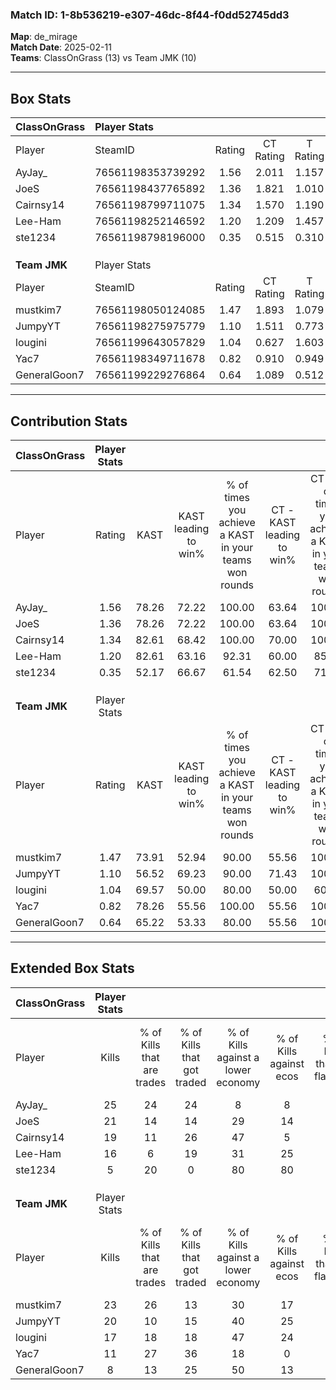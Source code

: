 ### Match ID: 1-8b536219-e307-46dc-8f44-f0dd52745dd3  
**Map**: de_mirage  
**Match Date**: 2025-02-11  
**Teams**: ClassOnGrass (13) vs Team JMK (10)  

---  

## Box Stats  

| **ClassOnGrass** | Player Stats      |        |           |          |       |       |       |         |        |      |     |
| :- | :- | :-: | :-: | :-: | :-: | :-: | :-: | :-: | :-: | :-: | :-: |
| Player           | SteamID           | Rating | CT Rating | T Rating | KAST  |  ADR  | Kills | Assists | Deaths | K/D  | HS% |
| AyJay_           | 76561198353739292 |  1.56  |   2.011   |  1.157   | 78.26 | 105.4 |  25   |    4    |   16   | 1.56 | 52  |
| JoeS             | 76561198437765892 |  1.36  |   1.821   |  1.010   | 78.26 | 79.0  |  21   |    3    |   14   | 1.50 | 52  |
| Cairnsy14        | 76561198799711075 |  1.34  |   1.570   |  1.190   | 82.61 | 94.4  |  19   |    7    |   16   | 1.19 | 47  |
| Lee-Ham          | 76561198252146592 |  1.20  |   1.209   |  1.457   | 82.61 | 90.8  |  16   |    8    |   17   | 0.94 | 68  |
| ste1234          | 76561198798196000 |  0.35  |   0.515   |  0.310   | 52.17 | 25.9  |   5   |    1    |   16   | 0.31 | 20  |
|                  |                   |        |           |          |       |       |       |         |        |      |     |
|                  |                   |        |           |          |       |       |       |         |        |      |     |
|                  |                   |        |           |          |       |       |       |         |        |      |     |
| **Team JMK**     | Player Stats      |        |           |          |       |       |       |         |        |      |     |
| Player           | SteamID           | Rating | CT Rating | T Rating | KAST  |  ADR  | Kills | Assists | Deaths | K/D  | HS% |
| mustkim7         | 76561198050124085 |  1.47  |   1.893   |  1.079   | 73.91 | 102.8 |  23   |    5    |   15   | 1.53 | 56  |
| JumpyYT          | 76561198275975779 |  1.10  |   1.511   |  0.773   | 56.52 | 84.7  |  20   |    0    |   17   | 1.18 | 70  |
| lougini          | 76561199643057829 |  1.04  |   0.627   |  1.603   | 69.57 | 82.0  |  17   |    3    |   19   | 0.89 | 64  |
| Yac7             | 76561198349711678 |  0.82  |   0.910   |  0.949   | 78.26 | 42.2  |  11   |    3    |   16   | 0.69 |  9  |
| GeneralGoon7     | 76561199229276864 |  0.64  |   1.089   |  0.512   | 65.22 | 63.1  |   8   |    9    |   19   | 0.42 | 87  |
---  

## Contribution Stats  

| **ClassOnGrass** | Player Stats |       |                      |                                                        |                           |                                                             |                          |                                                            |
| :- | :-: | :-: | :-: | :-: | :-: | :-: | :-: | :-: |
| Player           |    Rating    | KAST  | KAST leading to win% | % of times you achieve a KAST in your teams won rounds | CT - KAST leading to win% | CT - % of times you achieve a KAST in your teams won rounds | T - KAST leading to win% | T - % of times you achieve a KAST in your teams won rounds |
| AyJay_           |     1.56     | 78.26 |        72.22         |                         100.00                         |           63.64           |                           100.00                            |          85.71           |                           100.00                           |
| JoeS             |     1.36     | 78.26 |        72.22         |                         100.00                         |           63.64           |                           100.00                            |          85.71           |                           100.00                           |
| Cairnsy14        |     1.34     | 82.61 |        68.42         |                         100.00                         |           70.00           |                           100.00                            |          66.67           |                           100.00                           |
| Lee-Ham          |     1.20     | 82.61 |        63.16         |                         92.31                          |           60.00           |                            85.71                            |          66.67           |                           100.00                           |
| ste1234          |     0.35     | 52.17 |        66.67         |                         61.54                          |           62.50           |                            71.43                            |          75.00           |                           50.00                            |
|                  |              |       |                      |                                                        |                           |                                                             |                          |                                                            |
|                  |              |       |                      |                                                        |                           |                                                             |                          |                                                            |
|                  |              |       |                      |                                                        |                           |                                                             |                          |                                                            |
| **Team JMK**     | Player Stats |       |                      |                                                        |                           |                                                             |                          |                                                            |
| Player           |    Rating    | KAST  | KAST leading to win% | % of times you achieve a KAST in your teams won rounds | CT - KAST leading to win% | CT - % of times you achieve a KAST in your teams won rounds | T - KAST leading to win% | T - % of times you achieve a KAST in your teams won rounds |
| mustkim7         |     1.47     | 73.91 |        52.94         |                         90.00                          |           55.56           |                           100.00                            |          50.00           |                           80.00                            |
| JumpyYT          |     1.10     | 56.52 |        69.23         |                         90.00                          |           71.43           |                           100.00                            |          66.67           |                           80.00                            |
| lougini          |     1.04     | 69.57 |        50.00         |                         80.00                          |           50.00           |                            60.00                            |          50.00           |                           100.00                           |
| Yac7             |     0.82     | 78.26 |        55.56         |                         100.00                         |           55.56           |                           100.00                            |          55.56           |                           100.00                           |
| GeneralGoon7     |     0.64     | 65.22 |        53.33         |                         80.00                          |           55.56           |                           100.00                            |          50.00           |                           60.00                            |
---  

## Extended Box Stats  

| **ClassOnGrass** | Player Stats |                            |                            |                                    |                         |                              |                                 |        |                             |                                     |                          |                               |                            |
| :- | :-: | :-: | :-: | :-: | :-: | :-: | :-: | :-: | :-: | :-: | :-: | :-: | :-: |
| Player           |    Kills     | % of Kills that are trades | % of Kills that got traded | % of Kills against a lower economy | % of Kills against ecos | % of Kills that are flawless | % of Kills that are close duels | Deaths | % of Deaths that get traded | % of Deaths against a lower economy | % of Deaths against ecos | % of Deaths that are flawless | % of Deaths that are close |
| AyJay_           |      25      |             24             |             24             |                 8                  |            8            |              56              |               12                |   16   |             13              |                 31                  |            19            |              63               |             6              |
| JoeS             |      21      |             14             |             14             |                 29                 |           14            |              81              |                0                |   14   |             21              |                 29                  |            14            |              64               |             0              |
| Cairnsy14        |      19      |             11             |             26             |                 47                 |            5            |              79              |                0                |   16   |             13              |                 19                  |            13            |              56               |             13             |
| Lee-Ham          |      16      |             6              |             19             |                 31                 |           25            |              88              |                6                |   17   |             29              |                 18                  |            6             |              76               |             12             |
| ste1234          |      5       |             20             |             0              |                 80                 |           80            |              60              |                0                |   16   |             19              |                 13                  |            6             |              81               |             0              |
|                  |              |                            |                            |                                    |                         |                              |                                 |        |                             |                                     |                          |                               |                            |
|                  |              |                            |                            |                                    |                         |                              |                                 |        |                             |                                     |                          |                               |                            |
|                  |              |                            |                            |                                    |                         |                              |                                 |        |                             |                                     |                          |                               |                            |
| **Team JMK**     | Player Stats |                            |                            |                                    |                         |                              |                                 |        |                             |                                     |                          |                               |                            |
| Player           |    Kills     | % of Kills that are trades | % of Kills that got traded | % of Kills against a lower economy | % of Kills against ecos | % of Kills that are flawless | % of Kills that are close duels | Deaths | % of Deaths that get traded | % of Deaths against a lower economy | % of Deaths against ecos | % of Deaths that are flawless | % of Deaths that are close |
| mustkim7         |      23      |             26             |             13             |                 30                 |           17            |              78              |                0                |   15   |              7              |                 20                  |            13            |              67               |             7              |
| JumpyYT          |      20      |             10             |             15             |                 40                 |           25            |              65              |               10                |   17   |             12              |                 18                  |            6             |              82               |             0              |
| lougini          |      17      |             18             |             18             |                 47                 |           24            |              65              |               12                |   19   |             21              |                 16                  |            5             |              79               |             5              |
| Yac7             |      11      |             27             |             36             |                 18                 |            0            |              64              |                9                |   16   |             25              |                  6                  |            6             |              88               |             0              |
| GeneralGoon7     |      8       |             13             |             25             |                 50                 |           13            |              63              |                0                |   19   |             32              |                 11                  |            11            |              63               |             11             |
